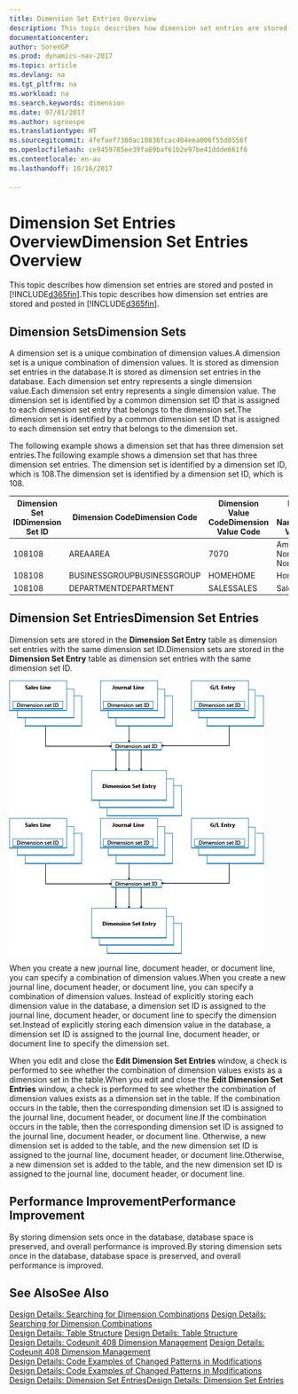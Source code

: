 ```yaml
---
title: Dimension Set Entries Overview
description: This topic describes how dimension set entries are stored and posted in [!INCLUDE[d365fin](includes/d365fin_md.md)].
documentationcenter: 
author: SorenGP
ms.prod: dynamics-nav-2017
ms.topic: article
ms.devlang: na
ms.tgt_pltfrm: na
ms.workload: na
ms.search.keywords: dimension
ms.date: 07/01/2017
ms.author: sgroespe
ms.translationtype: HT
ms.sourcegitcommit: 4fefaef7380ac10836fcac404eea006f55d8556f
ms.openlocfilehash: ce9459785ee39fa89baf61b2e97be41ddde661f6
ms.contentlocale: en-au
ms.lasthandoff: 10/16/2017

---
```

# <a name="dimension-set-entries-overview"></a><span data-ttu-id="9611b-103">Dimension Set Entries Overview</span><span class="sxs-lookup"><span data-stu-id="9611b-103">Dimension Set Entries Overview</span></span>
<span data-ttu-id="9611b-104">This topic describes how dimension set entries are stored and posted in [!INCLUDE[d365fin](includes/d365fin_md.md)].</span><span class="sxs-lookup"><span data-stu-id="9611b-104">This topic describes how dimension set entries are stored and posted in [!INCLUDE[d365fin](includes/d365fin_md.md)].</span></span>  
  
## <a name="dimension-sets"></a><span data-ttu-id="9611b-105">Dimension Sets</span><span class="sxs-lookup"><span data-stu-id="9611b-105">Dimension Sets</span></span>  
<span data-ttu-id="9611b-106">A dimension set is a unique combination of dimension values.</span><span class="sxs-lookup"><span data-stu-id="9611b-106">A dimension set is a unique combination of dimension values.</span></span> <span data-ttu-id="9611b-107">It is stored as dimension set entries in the database.</span><span class="sxs-lookup"><span data-stu-id="9611b-107">It is stored as dimension set entries in the database.</span></span> <span data-ttu-id="9611b-108">Each dimension set entry represents a single dimension value.</span><span class="sxs-lookup"><span data-stu-id="9611b-108">Each dimension set entry represents a single dimension value.</span></span> <span data-ttu-id="9611b-109">The dimension set is identified by a common dimension set ID that is assigned to each dimension set entry that belongs to the dimension set.</span><span class="sxs-lookup"><span data-stu-id="9611b-109">The dimension set is identified by a common dimension set ID that is assigned to each dimension set entry that belongs to the dimension set.</span></span>  
  
<span data-ttu-id="9611b-110">The following example shows a dimension set that has three dimension set entries.</span><span class="sxs-lookup"><span data-stu-id="9611b-110">The following example shows a dimension set that has three dimension set entries.</span></span> <span data-ttu-id="9611b-111">The dimension set is identified by a dimension set ID, which is 108.</span><span class="sxs-lookup"><span data-stu-id="9611b-111">The dimension set is identified by a dimension set ID, which is 108.</span></span>  
  
|<span data-ttu-id="9611b-112">Dimension Set ID</span><span class="sxs-lookup"><span data-stu-id="9611b-112">Dimension Set ID</span></span>|<span data-ttu-id="9611b-113">Dimension Code</span><span class="sxs-lookup"><span data-stu-id="9611b-113">Dimension Code</span></span>|<span data-ttu-id="9611b-114">Dimension Value Code</span><span class="sxs-lookup"><span data-stu-id="9611b-114">Dimension Value Code</span></span>|<span data-ttu-id="9611b-115">Dimension Value Name</span><span class="sxs-lookup"><span data-stu-id="9611b-115">Dimension Value Name</span></span>|  
|----------------------|--------------------|--------------------------|--------------------------|  
|<span data-ttu-id="9611b-116">108</span><span class="sxs-lookup"><span data-stu-id="9611b-116">108</span></span>|<span data-ttu-id="9611b-117">AREA</span><span class="sxs-lookup"><span data-stu-id="9611b-117">AREA</span></span>|<span data-ttu-id="9611b-118">70</span><span class="sxs-lookup"><span data-stu-id="9611b-118">70</span></span>|<span data-ttu-id="9611b-119">America North</span><span class="sxs-lookup"><span data-stu-id="9611b-119">America North</span></span>|  
|<span data-ttu-id="9611b-120">108</span><span class="sxs-lookup"><span data-stu-id="9611b-120">108</span></span>|<span data-ttu-id="9611b-121">BUSINESSGROUP</span><span class="sxs-lookup"><span data-stu-id="9611b-121">BUSINESSGROUP</span></span>|<span data-ttu-id="9611b-122">HOME</span><span class="sxs-lookup"><span data-stu-id="9611b-122">HOME</span></span>|<span data-ttu-id="9611b-123">Home</span><span class="sxs-lookup"><span data-stu-id="9611b-123">Home</span></span>|  
|<span data-ttu-id="9611b-124">108</span><span class="sxs-lookup"><span data-stu-id="9611b-124">108</span></span>|<span data-ttu-id="9611b-125">DEPARTMENT</span><span class="sxs-lookup"><span data-stu-id="9611b-125">DEPARTMENT</span></span>|<span data-ttu-id="9611b-126">SALES</span><span class="sxs-lookup"><span data-stu-id="9611b-126">SALES</span></span>|<span data-ttu-id="9611b-127">Sales</span><span class="sxs-lookup"><span data-stu-id="9611b-127">Sales</span></span>|  
  
## <a name="dimension-set-entries"></a><span data-ttu-id="9611b-128">Dimension Set Entries</span><span class="sxs-lookup"><span data-stu-id="9611b-128">Dimension Set Entries</span></span>  
<span data-ttu-id="9611b-129">Dimension sets are stored in the **Dimension Set Entry** table as dimension set entries with the same dimension set ID.</span><span class="sxs-lookup"><span data-stu-id="9611b-129">Dimension sets are stored in the **Dimension Set Entry** table as dimension set entries with the same dimension set ID.</span></span>  
  
<span data-ttu-id="9611b-130">![Dimension Entry overview](media/dimensionentrynav7.png "DimensionEntryNAV7")</span><span class="sxs-lookup"><span data-stu-id="9611b-130">![Dimension Entry overview](media/dimensionentrynav7.png "DimensionEntryNAV7")</span></span>  
  
<span data-ttu-id="9611b-131">When you create a new journal line, document header, or document line, you can specify a combination of dimension values.</span><span class="sxs-lookup"><span data-stu-id="9611b-131">When you create a new journal line, document header, or document line, you can specify a combination of dimension values.</span></span> <span data-ttu-id="9611b-132">Instead of explicitly storing each dimension value in the database, a dimension set ID is assigned to the journal line, document header, or document line to specify the dimension set.</span><span class="sxs-lookup"><span data-stu-id="9611b-132">Instead of explicitly storing each dimension value in the database, a dimension set ID is assigned to the journal line, document header, or document line to specify the dimension set.</span></span>  
  
<span data-ttu-id="9611b-133">When you edit and close the **Edit Dimension Set Entries** window, a check is performed to see whether the combination of dimension values exists as a dimension set in the table.</span><span class="sxs-lookup"><span data-stu-id="9611b-133">When you edit and close the **Edit Dimension Set Entries** window, a check is performed to see whether the combination of dimension values exists as a dimension set in the table.</span></span> <span data-ttu-id="9611b-134">If the combination occurs in the table, then the corresponding dimension set ID is assigned to the journal line, document header, or document line.</span><span class="sxs-lookup"><span data-stu-id="9611b-134">If the combination occurs in the table, then the corresponding dimension set ID is assigned to the journal line, document header, or document line.</span></span> <span data-ttu-id="9611b-135">Otherwise, a new dimension set is added to the table, and the new dimension set ID is assigned to the journal line, document header, or document line.</span><span class="sxs-lookup"><span data-stu-id="9611b-135">Otherwise, a new dimension set is added to the table, and the new dimension set ID is assigned to the journal line, document header, or document line.</span></span>  
  
## <a name="performance-improvement"></a><span data-ttu-id="9611b-136">Performance Improvement</span><span class="sxs-lookup"><span data-stu-id="9611b-136">Performance Improvement</span></span>  
<span data-ttu-id="9611b-137">By storing dimension sets once in the database, database space is preserved, and overall performance is improved.</span><span class="sxs-lookup"><span data-stu-id="9611b-137">By storing dimension sets once in the database, database space is preserved, and overall performance is improved.</span></span>  
  
## <a name="see-also"></a><span data-ttu-id="9611b-138">See Also</span><span class="sxs-lookup"><span data-stu-id="9611b-138">See Also</span></span>  
<span data-ttu-id="9611b-139">[Design Details: Searching for Dimension Combinations](design-details-searching-for-dimension-combinations.md) </span><span class="sxs-lookup"><span data-stu-id="9611b-139">[Design Details: Searching for Dimension Combinations](design-details-searching-for-dimension-combinations.md) </span></span>  
<span data-ttu-id="9611b-140">[Design Details: Table Structure](design-details-table-structure.md) </span><span class="sxs-lookup"><span data-stu-id="9611b-140">[Design Details: Table Structure](design-details-table-structure.md) </span></span>  
<span data-ttu-id="9611b-141">[Design Details: Codeunit 408 Dimension Management](design-details-codeunit-408-dimension-management.md) </span><span class="sxs-lookup"><span data-stu-id="9611b-141">[Design Details: Codeunit 408 Dimension Management](design-details-codeunit-408-dimension-management.md) </span></span>  
<span data-ttu-id="9611b-142">[Design Details: Code Examples of Changed Patterns in Modifications](design-details-code-examples-of-changed-patterns-in-modifications.md) </span><span class="sxs-lookup"><span data-stu-id="9611b-142">[Design Details: Code Examples of Changed Patterns in Modifications](design-details-code-examples-of-changed-patterns-in-modifications.md) </span></span>  
[<span data-ttu-id="9611b-143">Design Details: Dimension Set Entries</span><span class="sxs-lookup"><span data-stu-id="9611b-143">Design Details: Dimension Set Entries</span></span>](design-details-dimension-set-entries.md)   

